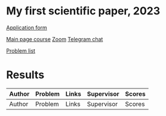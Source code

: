 # My first scientific paper, 2023

[Application form](https://docs.google.com/forms/d/e/1FAIpQLSfmTsOX9GaZmgKv4Q3EQFEK8mKENkp1PZTn1QhV1Nn6yMYvPg/viewform?usp=sf_link)

[Main page course](m1p.org)
[Zoom](m1p.org/go_zoom)
[Telegram chat](https://t.me/+IJWdR1mvwLs5Y2Qy)



[Problem list](problem_list.md)

# Results
| Author | Problem | Links | Supervisor | Scores |
| ----- | -----| ------ | ------------ | ----- |
| Author | Problem | Links | Supervisor | Scores |

 

